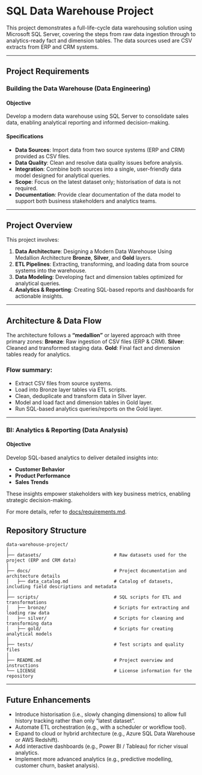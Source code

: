 # SQL Data Warehouse Project

This project demonstrates a full-life-cycle data warehousing solution using Microsoft SQL Server, covering the steps from raw data ingestion through to analytics-ready fact and dimension tables. The data sources used are CSV extracts from ERP and CRM systems.

---

## Project Requirements
### Building the Data Warehouse (Data Engineering)
#### Objective
Develop a modern data warehouse using SQL Server to consolidate sales data, enabling analytical reporting and informed decision-making.

#### Specifications
- **Data Sources**: Import data from two source systems (ERP and CRM) provided as CSV files.
- **Data Quality**: Clean and resolve data quality issues before analysis.
- **Integration**: Combine both sources into a single, user-friendly data model designed for analytical queries.
- **Scope**: Focus on the latest dataset only; historisation of data is not required.
- **Documentation**: Provide clear documentation of the data model to support both business stakeholders and analytics teams.

---
## Project Overview
This project involves:

1. **Data Architecture**: Designing a Modern Data Warehouse Using Medallion Architecture **Bronze**, **Silver**, and **Gold** layers.
2. **ETL Pipelines**: Extracting, transforming, and loading data from source systems into the warehouse.
3. **Data Modeling**: Developing fact and dimension tables optimized for analytical queries.
4. **Analytics & Reporting**: Creating SQL-based reports and dashboards for actionable insights.

---
## Architecture & Data Flow

The architecture follows a **“medallion”** or layered approach with three primary zones:
**Bronze**: Raw ingestion of CSV files (ERP & CRM).
**Silver**: Cleaned and transformed staging data.
**Gold**: Final fact and dimension tables ready for analytics.

### Flow summary:
- Extract CSV files from source systems.
- Load into Bronze layer tables via ETL scripts.
- Clean, deduplicate and transform data in Silver layer.
- Model and load fact and dimension tables in Gold layer.
- Run SQL-based analytics queries/reports on the Gold layer.

---

### BI: Analytics & Reporting (Data Analysis)

#### Objective
Develop SQL-based analytics to deliver detailed insights into:
- **Customer Behavior**
- **Product Performance**
- **Sales Trends**

These insights empower stakeholders with key business metrics, enabling strategic decision-making.  

For more details, refer to [docs/requirements.md](docs/requirements.md).

## Repository Structure
```
data-warehouse-project/
│
├── datasets/                           # Raw datasets used for the project (ERP and CRM data)
│
├── docs/                               # Project documentation and architecture details
│   ├── data_catalog.md                 # Catalog of datasets, including field descriptions and metadata
│
├── scripts/                            # SQL scripts for ETL and transformations
│   ├── bronze/                         # Scripts for extracting and loading raw data
│   ├── silver/                         # Scripts for cleaning and transforming data
│   ├── gold/                           # Scripts for creating analytical models
│
├── tests/                              # Test scripts and quality files
│
├── README.md                           # Project overview and instructions
└── LICENSE                             # License information for the repository
```
---
## Future Enhancements
- Introduce historisation (i.e., slowly changing dimensions) to allow full history tracking rather than only “latest dataset”.
- Automate ETL orchestration (e.g., with a scheduler or workflow tool).
- Expand to cloud or hybrid architecture (e.g., Azure SQL Data Warehouse or AWS Redshift).
- Add interactive dashboards (e.g., Power BI / Tableau) for richer visual analytics.
- Implement more advanced analytics (e.g., predictive modelling, customer churn, basket analysis).
